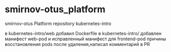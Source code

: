 # smirnov-otus_platform
smirnov-otus Platform repository
kubernetes-intro

в kubernetes-intro/web добавил Dockerfile 
в kubernetes-intro/ добавлен манифест web-pod и исправленный манифест для frontend-pod
причины восстановления pods после удаления,написал комментарий в PR
